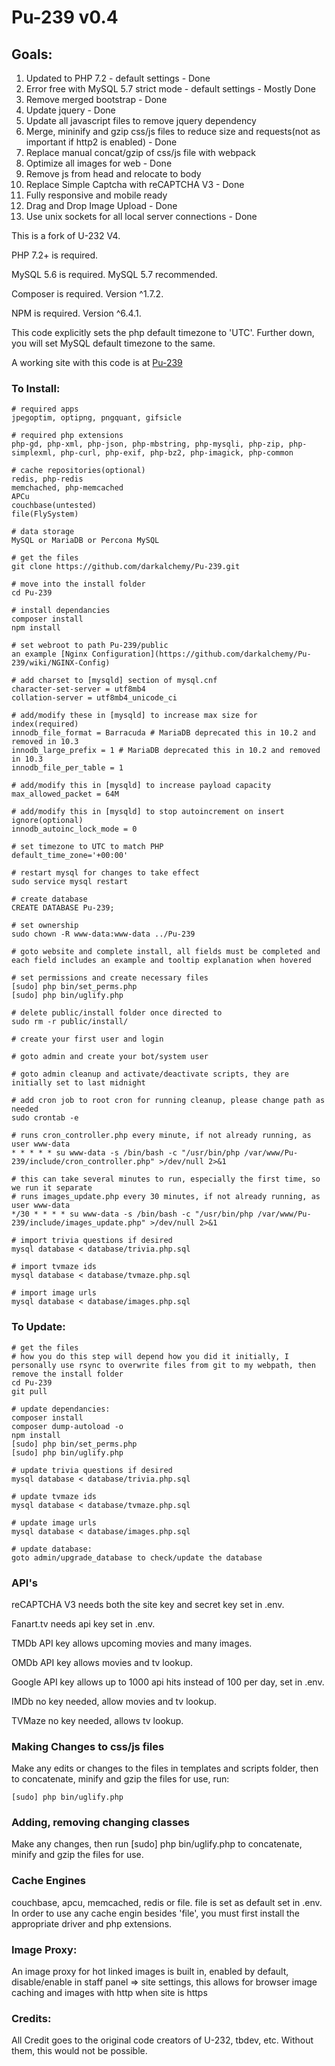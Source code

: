 # Pu-239 v0.4

## Goals:
1. Updated to PHP 7.2 - default settings - Done
2. Error free with MySQL 5.7 strict mode - default settings - Mostly Done
3. Remove merged bootstrap - Done
4. Update jquery - Done
5. Update all javascript files to remove jquery dependency
6. Merge, mininify and gzip css/js files to reduce size and requests(not as important if http2 is enabled) - Done
7. Replace manual concat/gzip of css/js file with webpack
8. Optimize all images for web - Done
9. Remove js from head and relocate to body
10. Replace Simple Captcha with reCAPTCHA V3 - Done
11. Fully responsive and mobile ready
12. Drag and Drop Image Upload - Done
13. Use unix sockets for all local server connections - Done

This is a fork of U-232 V4.

PHP 7.2+ is required.

MySQL 5.6 is required. MySQL 5.7 recommended.

Composer is required. Version ^1.7.2.

NPM is required. Version ^6.4.1.

This code explicitly sets the php default timezone to 'UTC'. Further down, you will set MySQL default timezone to the same.

A working site with this code is at [Pu-239](https://pu-239.pw/)

### To Install:
```
# required apps
jpegoptim, optipng, pngquant, gifsicle

# required php extensions
php-gd, php-xml, php-json, php-mbstring, php-mysqli, php-zip, php-simplexml, php-curl, php-exif, php-bz2, php-imagick, php-common

# cache repositories(optional)
redis, php-redis
memchached, php-memcached
APCu
couchbase(untested)
file(FlySystem)

# data storage
MySQL or MariaDB or Percona MySQL

# get the files
git clone https://github.com/darkalchemy/Pu-239.git

# move into the install folder
cd Pu-239

# install dependancies
composer install
npm install

# set webroot to path Pu-239/public
an example [Nginx Configuration](https://github.com/darkalchemy/Pu-239/wiki/NGINX-Config)
 
# add charset to [mysqld] section of mysql.cnf
character-set-server = utf8mb4
collation-server = utf8mb4_unicode_ci

# add/modify these in [mysqld] to increase max size for index(required)
innodb_file_format = Barracuda # MariaDB deprecated this in 10.2 and removed in 10.3
innodb_large_prefix = 1 # MariaDB deprecated this in 10.2 and removed in 10.3
innodb_file_per_table = 1

# add/modify this in [mysqld] to increase payload capacity
max_allowed_packet = 64M

# add/modify this in [mysqld] to stop autoincrement on insert ignore(optional)
innodb_autoinc_lock_mode = 0

# set timezone to UTC to match PHP
default_time_zone='+00:00'

# restart mysql for changes to take effect
sudo service mysql restart

# create database
CREATE DATABASE Pu-239;

# set ownership
sudo chown -R www-data:www-data ../Pu-239

# goto website and complete install, all fields must be completed and each field includes an example and tooltip explanation when hovered

# set permissions and create necessary files
[sudo] php bin/set_perms.php
[sudo] php bin/uglify.php

# delete public/install folder once directed to
sudo rm -r public/install/

# create your first user and login

# goto admin and create your bot/system user

# goto admin cleanup and activate/deactivate scripts, they are initially set to last midnight

# add cron job to root cron for running cleanup, please change path as needed
sudo crontab -e

# runs cron_controller.php every minute, if not already running, as user www-data
* * * * * su www-data -s /bin/bash -c "/usr/bin/php /var/www/Pu-239/include/cron_controller.php" >/dev/null 2>&1

# this can take several minutes to run, especially the first time, so we run it separate
# runs images_update.php every 30 minutes, if not already running, as user www-data
*/30 * * * * su www-data -s /bin/bash -c "/usr/bin/php /var/www/Pu-239/include/images_update.php" >/dev/null 2>&1

# import trivia questions if desired
mysql database < database/trivia.php.sql

# import tvmaze ids
mysql database < database/tvmaze.php.sql

# import image urls
mysql database < database/images.php.sql
```

### To Update:
```
# get the files
# how you do this step will depend how you did it initially, I personally use rsync to overwrite files from git to my webpath, then remove the install folder
cd Pu-239
git pull

# update dependancies:
composer install
composer dump-autoload -o
npm install
[sudo] php bin/set_perms.php
[sudo] php bin/uglify.php

# update trivia questions if desired
mysql database < database/trivia.php.sql

# update tvmaze ids 
mysql database < database/tvmaze.php.sql

# update image urls 
mysql database < database/images.php.sql

# update database:
goto admin/upgrade_database to check/update the database
```

### API's

reCAPTCHA V3 needs both the site key and secret key set in .env.

Fanart.tv needs api key set in .env.

TMDb API key allows upcoming movies and many images.

OMDb API key allows movies and tv lookup.

Google API key allows up to 1000 api hits instead of 100 per day, set in .env.

IMDb no key needed, allow movies and tv lookup.

TVMaze no key needed, allows tv lookup.


### Making Changes to css/js files

Make any edits or changes to the files in templates and scripts folder, then to concatenate, minify and gzip the files for use, run:
```
[sudo] php bin/uglify.php
```

### Adding, removing changing classes

Make any changes, then run [sudo] php bin/uglify.php to concatenate, minify and gzip the files for use.

### Cache Engines

couchbase, apcu, memcached, redis or file. file is set as default set in .env. In order to use any cache engin besides 'file', you must first install the appropriate driver and php extensions.


### Image Proxy:

An image proxy for hot linked images is built in, enabled by default, disable/enable in staff panel => site settings, this allows for browser image caching and images with http when site is https


### Credits:

All Credit goes to the original code creators of U-232, tbdev, etc. Without them, this would not be possible.
